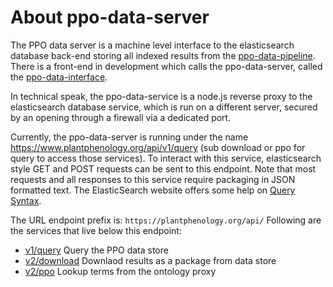 # About ppo-data-server

The PPO data server is a machine level interface to the elasticsearch database back-end storing all indexed results
from the [ppo-data-pipeline](https://github.com/biocodellc/ppo-data-pipeline).  There is a front-end in development
which calls the ppo-data-server, called the [ppo-data-interface](https://github.com/biocodellc/ppo-data-interface).

In technical speak, the ppo-data-service is a node.js reverse proxy to the elasticsearch database service, which is run
on a different server, secured by an opening through a firewall via a dedicated port.

Currently, the ppo-data-server is running under the name https://www.plantphenology.org/api/v1/query (sub download or ppo for query to access those services).
To interact with this service, elasticsearch style GET and POST requests can be sent to this endpoint. 
Note that most requests and all responses to this service require packaging in JSON formatted text.  The ElasticSearch website offers some help on [Query Syntax](https://www.elastic.co/guide/en/elasticsearch/reference/current/query-dsl-query-string-query.html).

The URL endpoint prefix is: `https://plantphenology.org/api/`  Following are the services that live below this endpoint:

  *  [v1/query](docs/es_proxy.md) Query the PPO data store 
  *  [v2/download](docs/download_proxy.md) Downlaod results as a package from data store
  *  [v2/ppo](docs/ontology_proxy.md)  Lookup terms from the ontology proxy

